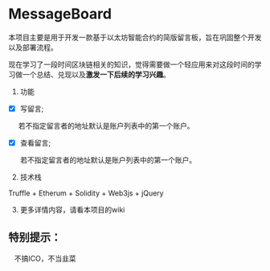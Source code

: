 # MessageBoard

本项目主要是用于开发一款基于以太坊智能合约的简版留言板，旨在巩固整个开发以及部署流程。

现在学习了一段时间区块链相关的知识，觉得需要做一个轻应用来对这段时间的学习做一个总结、兑现以及**激发一下后续的学习兴趣**。

1. 功能
- [x]  写留言;

      若不指定留言者的地址默认是账户列表中的第一个账户。
     
- [x]  查看留言;

      若不指定留言者的地址默认是账户列表中的第一个账户。

2. 技术栈

Truffle + Etherum + Solidity + Web3js + jQuery


3. 更多详情内容，请看本项目的wiki


## 特别提示：

    不搞ICO，不当韭菜
